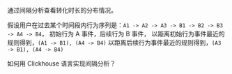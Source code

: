 通过间隔分析查看转化时长的分布情况。

假设用户在过去某个时间段内行为序列是：`A1 -> A2 -> A3 -> B1 -> B2 -> B3 -> A4 -> B4`，
初始行为 A 事件，后续行为 B 事件，
以距离初始行为事件最近的规则得到，`(A1 -> B1), (A4 -> B4)`
以距离后续行为事件最近的规则得到，`(A3 -> B1), (A4 -> B4)`

如何用 Clickhouse 语言实现间隔分析？